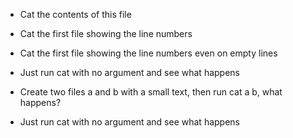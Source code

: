 - Cat the contents of this file

- Cat the first file showing the line numbers

- Cat the first file showing the line numbers even on empty lines

- Just run cat with no argument and see what happens

- Create two files a and b with a small text, then run cat a b, what happens?

- Just run cat with no argument and see what happens
